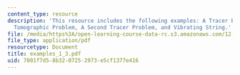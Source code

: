 ```yaml
---
content_type: resource
description: 'This resource includes the following examples: A Tracer Box Model, A
  Tomographic Problem, A Second Tracer Problem, and Vibrating String.'
file: /media/https%3A/open-learning-course-data-rc.s3.amazonaws.com/12-864-inference-from-data-and-models-spring-2005/7001f7d58b3207252973e5cf1377e416_examples_1_3.pdf
file_type: application/pdf
resourcetype: Document
title: examples_1_3.pdf
uid: 7001f7d5-8b32-0725-2973-e5cf1377e416
---
```


